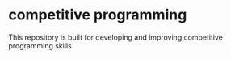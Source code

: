 # competitive programming
This repository is built for developing and improving competitive programming skills
